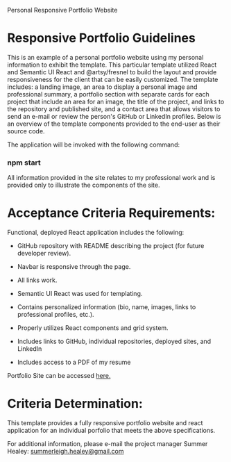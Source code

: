 Personal Responsive Portfolio Website

# Responsive Portfolio Guidelines

This is an example of a personal portfolio website using my personal information to exhibit the template. This particular template utilized React and Semantic UI React and @artsy/fresnel to build the layout and provide responsiveness for the client that can be easily customized. The template includes: a landing image, an area to display a personal image and professional summary, a portfolio section with separate cards for each project that include an area for an image, the title of the project, and links to the repository and published site, and a contact area that allows visitors to send an e-mail or review the person's GitHub or LinkedIn profiles. Below is an overview of the template components provided to the end-user as their source code.

The application will be invoked with the following command:


### npm start


All information provided in the site relates to my professional work and is provided only to illustrate the components of the site.

# Acceptance Criteria Requirements:

Functional, deployed React application includes the following:

* GitHub repository with README describing the project (for future developer review).

* Navbar is responsive through the page.

* All links work.

* Semantic UI React was used for templating.

* Contains personalized information (bio, name, images, links to professional profiles, etc.).

* Properly utilizes React components and grid system.

* Includes links to GitHub, individual repositories, deployed sites, and LinkedIn

* Includes access to a PDF of my resume
 

Portfolio Site can be accessed [here.](https://summerhealey.github.io/react-portfolio/)

# Criteria Determination: 

This template provides a fully responsive portfolio website and react application for an individual porfolio that meets the above specifications. 

For additional information, please e-mail the project manager Summer Healey: summerleigh.healey@gmail.com
